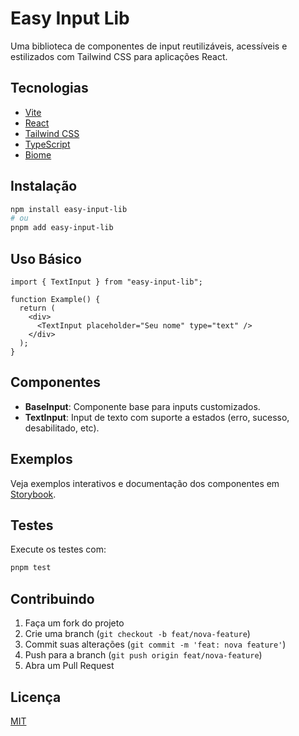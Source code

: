 # Easy Input Lib

Uma biblioteca de componentes de input reutilizáveis, acessíveis e estilizados com Tailwind CSS para aplicações React.

## Tecnologias

- [Vite](https://vitejs.dev/)
- [React](https://react.dev/)
- [Tailwind CSS](https://tailwindcss.com/)
- [TypeScript](https://www.typescriptlang.org/)
- [Biome](https://biomejs.dev/)

## Instalação

```sh
npm install easy-input-lib
# ou
pnpm add easy-input-lib
```

## Uso Básico

```tsx
import { TextInput } from "easy-input-lib";

function Example() {
  return (
    <div>
      <TextInput placeholder="Seu nome" type="text" />
    </div>
  );
}
```

## Componentes

- **BaseInput**: Componente base para inputs customizados.
- **TextInput**: Input de texto com suporte a estados (erro, sucesso, desabilitado, etc).

## Exemplos

Veja exemplos interativos e documentação dos componentes em [Storybook](./src/stories).

## Testes

Execute os testes com:

```sh
pnpm test
```

## Contribuindo

1. Faça um fork do projeto
2. Crie uma branch (`git checkout -b feat/nova-feature`)
3. Commit suas alterações (`git commit -m 'feat: nova feature'`)
4. Push para a branch (`git push origin feat/nova-feature`)
5. Abra um Pull Request

## Licença

[MIT](LICENSE)
